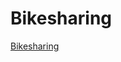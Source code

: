 # Bikesharing


[Bikesharing](https://public.tableau.com/app/profile/cathy.potter/viz/Bikesharing_16484908312060/Story1?publish=yes)
